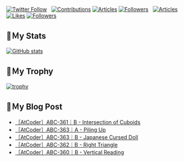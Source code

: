 [![Twitter Follow](https://img.shields.io/twitter/follow/hyperdb?label=twitter&logo=twitter&style=plastic)](https://twitter.com/hyperdb)
&nbsp;
[![Contributions](https://badgen.org/img/qiita/hyperdb/contributions?style=plastic)](https://qiita.com/hyperdb)
[![Articles](https://badgen.org/img/qiita/hyperdb/articles?style=plastic)](https://qiita.com/hyperdb)
[![Followers](https://badgen.org/img/qiita/hyperdb/followers?style=plastic)](https://qiita.com/hyperdb)
&nbsp;
[![Articles](https://badgen.org/img/zenn/hyperdb/articles)](https://zenn.dev/hyperdb)
[![Likes](https://badgen.org/img/zenn/hyperdb/likes?style=plastic)](https://zenn.dev/hyperdb)
[![Followers](https://badgen.org/img/zenn/hyperdb/followers?style=plastic)](https://zenn.dev/hyperdb)

## 🔖Ｍy Stats

[![GitHub stats](https://github-readme-stats-eight-theta.vercel.app/api?username=hyperdb&theme=radical&count_private=true&show_icons=true)](https://github.com/anuraghazra/github-readme-stats)

## 🔖Ｍy Trophy

[![trophy](https://github-profile-trophy.vercel.app/?username=hyperdb&theme=onedark)](https://github.com/ryo-ma/github-profile-trophy)

## 🔖Ｍy Blog Post

<!-- BLOG-POST-LIST:START -->
- [［AtCoder］ABC-361｜B - Intersection of Cuboids](https://zenn.dev/hyperdb/articles/eba143356aa42b)
- [［AtCoder］ABC-363｜A - Piling Up](https://zenn.dev/hyperdb/articles/eac6131b47b4b2)
- [［AtCoder］ABC-363｜B - Japanese Cursed Doll](https://zenn.dev/hyperdb/articles/e57ebe2ea73cf7)
- [［AtCoder］ABC-362｜B - Right Triangle](https://zenn.dev/hyperdb/articles/c73dd95cb4dda8)
- [［AtCoder］ABC-360｜B - Vertical Reading](https://zenn.dev/hyperdb/articles/ac0992070b13e8)
<!-- BLOG-POST-LIST:END -->
